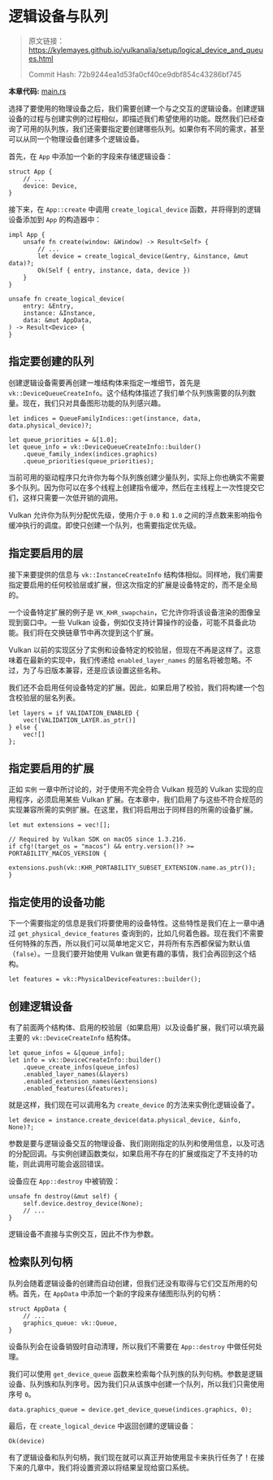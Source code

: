 # 逻辑设备与队列

> 原文链接：<https://kylemayes.github.io/vulkanalia/setup/logical_device_and_queues.html>
>
> Commit Hash: 72b9244ea1d53fa0cf40ce9dbf854c43286bf745

**本章代码:** [main.rs](https://github.com/chuigda/Vulkan-Tutorial-Rust-CN/tree/master/src/04_logical_device.rs)

选择了要使用的物理设备之后，我们需要创建一个与之交互的逻辑设备。创建逻辑设备的过程与创建实例的过程相似，即描述我们希望使用的功能。既然我们已经查询了可用的队列族，我们还需要指定要创建哪些队列。如果你有不同的需求，甚至可以从同一个物理设备创建多个逻辑设备。

首先，在 `App` 中添加一个新的字段来存储逻辑设备：

```rust,noplaypen
struct App {
    // ...
    device: Device,
}
```

接下来，在 `App::create` 中调用 `create_logical_device` 函数，并将得到的逻辑设备添加到 `App` 的构造器中：

```rust,noplaypen
impl App {
    unsafe fn create(window: &Window) -> Result<Self> {
        // ...
        let device = create_logical_device(&entry, &instance, &mut data)?;
        Ok(Self { entry, instance, data, device })
    }
}

unsafe fn create_logical_device(
    entry: &Entry,
    instance: &Instance,
    data: &mut AppData,
) -> Result<Device> {
}
```

## 指定要创建的队列

创建逻辑设备需要再创建一堆结构体来指定一堆细节，首先是 `vk::DeviceQueueCreateInfo`。这个结构体描述了我们单个队列族需要的队列数量。现在，我们只对具备图形功能的队列感兴趣。

```rust,noplaypen
let indices = QueueFamilyIndices::get(instance, data, data.physical_device)?;

let queue_priorities = &[1.0];
let queue_info = vk::DeviceQueueCreateInfo::builder()
    .queue_family_index(indices.graphics)
    .queue_priorities(queue_priorities);
```

当前可用的驱动程序只允许你为每个队列族创建少量队列，实际上你也确实不需要多个队列。因为你可以在多个线程上创建指令缓冲，然后在主线程上一次性提交它们，这样只需要一次低开销的调用。

Vulkan 允许你为队列分配优先级，使用介于 `0.0` 和 `1.0` 之间的浮点数来影响指令缓冲执行的调度。即使只创建一个队列，也需要指定优先级。

## 指定要启用的层

接下来要提供的信息与 `vk::InstanceCreateInfo` 结构体相似。同样地，我们需要指定要启用的任何校验层或扩展，但这次指定的扩展是设备特定的，而不是全局的。

一个设备特定扩展的例子是 `VK_KHR_swapchain`，它允许你将该设备渲染的图像呈现到窗口中。一些 Vulkan 设备，例如仅支持计算操作的设备，可能不具备此功能。我们将在交换链章节中再次提到这个扩展。

Vulkan 以前的实现区分了实例和设备特定的校验层，但现在不再是这样了。这意味着在最新的实现中，我们传递给 `enabled_layer_names` 的层名将被忽略。不过，为了与旧版本兼容，还是应该设置这些名称。

我们还不会启用任何设备特定的扩展。因此，如果启用了校验，我们将构建一个包含校验层的层名列表。

```rust,noplaypen
let layers = if VALIDATION_ENABLED {
    vec![VALIDATION_LAYER.as_ptr()]
} else {
    vec![]
};
```

## 指定要启用的扩展

正如 `实例` 一章中所讨论的，对于使用不完全符合 Vulkan 规范的 Vulkan 实现的应用程序，必须启用某些 Vulkan 扩展。在本章中，我们启用了与这些不符合规范的实现兼容所需的实例扩展。在这里，我们将启用出于同样目的所需的设备扩展。

```rust,noplaypen
let mut extensions = vec![];

// Required by Vulkan SDK on macOS since 1.3.216.
if cfg!(target_os = "macos") && entry.version()? >= PORTABILITY_MACOS_VERSION {
    extensions.push(vk::KHR_PORTABILITY_SUBSET_EXTENSION.name.as_ptr());
}
```

## 指定使用的设备功能

下一个需要指定的信息是我们将要使用的设备特性。这些特性是我们在上一章中通过 `get_physical_device_features` 查询到的，比如几何着色器。现在我们不需要任何特殊的东西，所以我们可以简单地定义它，并将所有东西都保留为默认值（`false`）。一旦我们要开始使用 Vulkan 做更有趣的事情，我们会再回到这个结构。

```rust,noplaypen
let features = vk::PhysicalDeviceFeatures::builder();
```

## 创建逻辑设备

有了前面两个结构体、启用的校验层（如果启用）以及设备扩展，我们可以填充最主要的 `vk::DeviceCreateInfo` 结构体。

```rust,noplaypen
let queue_infos = &[queue_info];
let info = vk::DeviceCreateInfo::builder()
    .queue_create_infos(queue_infos)
    .enabled_layer_names(&layers)
    .enabled_extension_names(&extensions)
    .enabled_features(&features);
```

就是这样，我们现在可以调用名为 `create_device` 的方法来实例化逻辑设备了。

```rust,noplaypen
let device = instance.create_device(data.physical_device, &info, None)?;
```

参数是要与逻辑设备交互的物理设备、我们刚刚指定的队列和使用信息，以及可选的分配回调。与实例创建函数类似，如果启用不存在的扩展或指定了不支持的功能，则此调用可能会返回错误。

设备应在 `App::destroy` 中被销毁：

```rust,noplaypen
unsafe fn destroy(&mut self) {
    self.device.destroy_device(None);
    // ...
}
```

逻辑设备不直接与实例交互，因此不作为参数。

## 检索队列句柄

队列会随着逻辑设备的创建而自动创建，但我们还没有取得与它们交互所用的句柄。首先，在 `AppData` 中添加一个新的字段来存储图形队列的句柄：

```rust,noplaypen
struct AppData {
    // ...
    graphics_queue: vk::Queue,
}
```

设备队列会在设备销毁时自动清理，所以我们不需要在 `App::destroy` 中做任何处理。

我们可以使用 `get_device_queue` 函数来检索每个队列族的队列句柄。参数是逻辑设备、队列族和队列序号。因为我们只从该族中创建一个队列，所以我们只需使用序号 `0`。

```rust,noplaypen
data.graphics_queue = device.get_device_queue(indices.graphics, 0);
```

最后，在 `create_logical_device` 中返回创建的逻辑设备：

```rust,noplaypen
Ok(device)
```

有了逻辑设备和队列句柄，我们现在就可以真正开始使用显卡来执行任务了！在接下来的几章中，我们将设置资源以将结果呈现给窗口系统。

